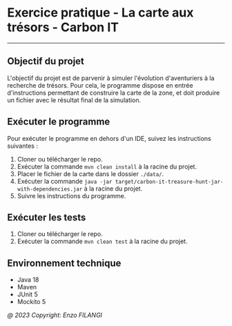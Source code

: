 # Exercice pratique - La carte aux trésors - Carbon IT

---

## Objectif du projet

L'objectif du projet est de parvenir à simuler l'évolution d'aventuriers à la recherche de trésors.
Pour cela, le programme dispose en entrée d'instructions permettant de construire la carte de la zone, et doit produire un fichier avec le résultat final de la simulation.

## Exécuter le programme

Pour exécuter le programme en dehors d'un IDE, suivez les instructions suivantes :

1. Cloner ou télécharger le repo.
2. Exécuter la commande `mvn clean install` à la racine du projet.
3. Placer le fichier de la carte dans le dossier `./data/`.
4. Exécuter la commande `java -jar target/carbon-it-treasure-hunt-jar-with-dependencies.jar` à la racine du projet.
5. Suivre les instructions du programme.

## Exécuter les tests

1. Cloner ou télécharger le repo.
2. Exécuter la commande `mvn clean test` à la racine du projet.

## Environnement technique

- Java 18
- Maven
- JUnit 5
- Mockito 5


*@ 2023 Copyright: Enzo FILANGI*